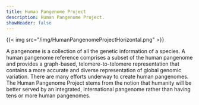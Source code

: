 ```yaml
---
title: Human Pangenome Project
description: Human Pangenome Project.
showHeader: false
---
```


{{< img src="/img/HumanPangenomeProjectHorizontal.png" >}}

A pangenome is a collection of all the genetic information of a species. A human pangenome reference comprises a subset of the human pangenome and provides a graph-based, telomere-to-telomere representation that contains a more accurate and diverse representation of global genomic variation. There are many efforts underway to create human pangenomes. The Human Pangenome Project stems from the notion that humanity will be better served by an integrated, international pangenome rather than having tens or more human pangenomes.
